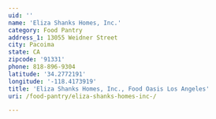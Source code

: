 ```yaml
---
uid: ''
name: 'Eliza Shanks Homes, Inc.'
category: Food Pantry
address_1: 13055 Weidner Street
city: Pacoima
state: CA
zipcode: '91331'
phone: 818-896-9304
latitude: '34.2772191'
longitude: '-118.4173919'
title: 'Eliza Shanks Homes, Inc., Food Oasis Los Angeles'
uri: /food-pantry/eliza-shanks-homes-inc-/

---
```

